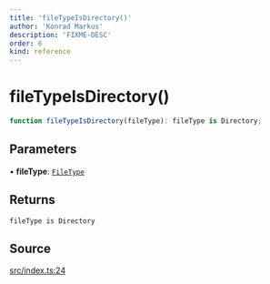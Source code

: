 ```yaml
---
title: 'fileTypeIsDirectory()'
author: 'Konrad Markus'
description: 'FIXME-DESC'
order: 6
kind: reference
---
```


# fileTypeIsDirectory()

```ts
function fileTypeIsDirectory(fileType): fileType is Directory;
```

## Parameters

• **fileType**: [`FileType`](/projects/konkerdev-tiny-filesystem-fp/reference/enumerations/filetype)

## Returns

`fileType is Directory`

## Source

[src/index.ts:24](https://github.com/konkerdotdev/tiny-filesystem-fp/blob/900743fd8cf49d9e7c3831c08b0b3c0dd3e06fb2/src/index.ts#L24)
